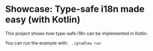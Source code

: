 # Showcase: Type-safe i18n made easy (with Kotlin)

This project shows how type-safe i18n can be implemented in Kotlin.

You can run the example with: ` ./gradlew run`

